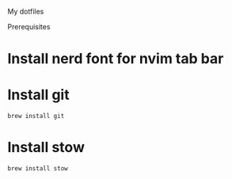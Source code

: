 My dotfiles


Prerequisites

# Install nerd font for nvim tab bar

# Install git

    brew install git

# Install stow

    brew install stow
